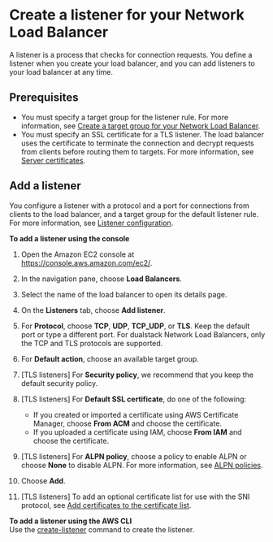 # Create a listener for your Network Load Balancer<a name="create-listener"></a>

A listener is a process that checks for connection requests\. You define a listener when you create your load balancer, and you can add listeners to your load balancer at any time\.

## Prerequisites<a name="listener-prereqs"></a>
+ You must specify a target group for the listener rule\. For more information, see [Create a target group for your Network Load Balancer](create-target-group.md)\.
+ You must specify an SSL certificate for a TLS listener\. The load balancer uses the certificate to terminate the connection and decrypt requests from clients before routing them to targets\. For more information, see [Server certificates](create-tls-listener.md#tls-listener-certificates)\.

## Add a listener<a name="add-listener"></a>

You configure a listener with a protocol and a port for connections from clients to the load balancer, and a target group for the default listener rule\. For more information, see [Listener configuration](load-balancer-listeners.md#listener-configuration)\.

**To add a listener using the console**

1. Open the Amazon EC2 console at [https://console\.aws\.amazon\.com/ec2/](https://console.aws.amazon.com/ec2/)\.

1. In the navigation pane, choose **Load Balancers**\.

1. Select the name of the load balancer to open its details page\.

1. On the **Listeners** tab, choose **Add listener**\.

1. For **Protocol**, choose **TCP**, **UDP**, **TCP\_UDP**, or **TLS**\. Keep the default port or type a different port\. For dualstack Network Load Balancers, only the TCP and TLS protocols are supported\.

1. For **Default action**, choose an available target group\.

1. \[TLS listeners\] For **Security policy**, we recommend that you keep the default security policy\.

1. \[TLS listeners\] For **Default SSL certificate**, do one of the following:
   + If you created or imported a certificate using AWS Certificate Manager, choose **From ACM** and choose the certificate\.
   + If you uploaded a certificate using IAM, choose **From IAM** and choose the certificate\.

1. \[TLS listeners\] For **ALPN policy**, choose a policy to enable ALPN or choose **None** to disable ALPN\. For more information, see [ALPN policies](create-tls-listener.md#alpn-policies)\.

1. Choose **Add**\.

1. \[TLS listeners\] To add an optional certificate list for use with the SNI protocol, see [Add certificates to the certificate list](listener-update-certificates.md#add-certificates)\.

**To add a listener using the AWS CLI**  
Use the [create\-listener](https://docs.aws.amazon.com/cli/latest/reference/elbv2/create-listener.html) command to create the listener\.